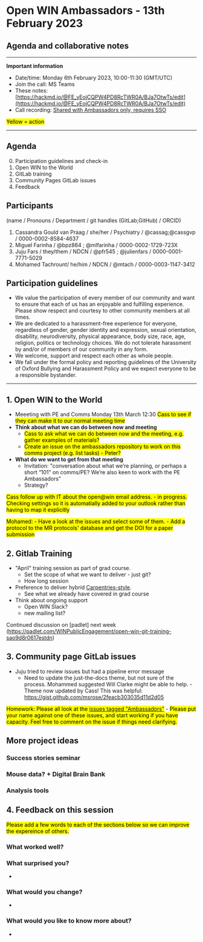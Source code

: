# Open WIN Ambassadors - 13th February 2023

## Agenda and collaborative notes

-----

**Important information**

- Date/time: Monday 6th February 2023, 10:00-11:30 (GMT/UTC)
- Join the call: MS Teams
- These notes: [https://hackmd.io/@FE_yEojCQPW4PD8RcTWR0A/BJa7OtwTs/edit](https://hackmd.io/@FE_yEojCQPW4PD8RcTWR0A/BJa7OtwTs/edit)
- Call recording: [Shared with Ambassadors only, requires SSO]([[x]](https://unioxfordnexus-my.sharepoint.com/:v:/g/personal/psyc1182_ox_ac_uk/EURkMhhVuYRIj-zOlnho8H8B24ZiSr-Z-lBITwLfiJVj8w?e=7ahMjA))



<mark>Yellow = action</mark>


-----

## Agenda
0. Participation guidelines and check-in
1. Open WIN to the World
2. GitLab training
3. Community Pages GitLab issues
4. Feedback

## Participants
(name / Pronouns / Department / git handles (GitLab;GitHub) / ORCID)
1. Cassandra Gould van Praag / she/her / Psychiatry / @cassag;@cassgvp / 0000-0002-8584-4637
2. Miguel Farinha / @bpz864 ; @mlfarinha / 0000-0002-1729-723X
3. Juju Fars / they/them / NDCN / @pfr545 ; @julienfars / 0000-0001-7771-5029
4. Mohamed Tachrount/ he/him / NDCN / @mtach / 0000-0003-1147-3412


## Participation guidelines
- We value the participation of every member of our community and want to ensure that each of us has an enjoyable and fulfilling experience. Please show respect and courtesy to other community members at all times.
- We are dedicated to a harassment-free experience for everyone, regardless of gender, gender identity and expression, sexual orientation, disability, neurodiversity, physical appearance, body size, race, age, religion, politics or technology choices. We do not tolerate harassment by and/or of members of our community in any form.
- We welcome, support and respect each other as whole people.
- We fall under the formal policy and reporting guidelines of the University of Oxford Bullying and Harassment Policy and we expect everyone to be a responsible bystander.


-----

## 1. Open WIN to the World

- Meeeting with PE and Comms Monday 13th March 12:30 <mark>Cass to see if they can make it to our normal meeting time</mark>
- **Think about what we can do between now and meeting**
    - <mark>Cass to ask what we can do between now and the meeting, e.g. gather examples of materials?</mark>
    - <mark>Create an issue on the ambassadors repository to work on this comms project (e.g. list tasks) - Peter?</mark>
- **What do we want to get from that meeting**
    - Invitation: "conversation about what we’re planning, or perhaps a short “101” on comms/PE? We’re also keen to work with the PE Ambassadors"
    - Strategy?


<mark>Cass follow up with IT about the open@win email address. - in progress. Checking settings so it is automatially added to your outlook rather than having to map it explicitly</mark>

<mark>Mohamed: 
    - Have a look at the issues and select some of them. 
    - Add a protocol to the MR protocols' database and get the DOI for a paper submission</mark>


## 2. Gitlab Training



- "April" training session as part of grad course.
    - Set the scope of what we want to deliver - just git?
    - How long session
- Preference to deliver hybrid [Carpentries-style](https://carpentries.org).
    - See what we already have covered in grad course
- Think about ongoing support
    - Open WIN Slack? 
    - new mailing list?

Continued discussion on [padlet] next week (https://padlet.com/WINPublicEngagement/open-win-git-training-sao9d8r0617estdn)


## 3. Community page GitLab issues

- Juju tried to review issues but had a pipeline error message
    - Need to update the just-the-docs theme, but not sure of the process. Mohammed suggested Will Clarke might be able to help. - Theme now updated by Cass! This was helpful: https://gist.github.com/msrose/2feacb303035d11d2d05 



<mark>Homework: Please all look at the [issues tagged "Ambassadors"](https://git.fmrib.ox.ac.uk/open-science/community/Open-WIN-Community/-/issues)</mark>
    - <mark>Please put your name against one of these issues, and start working if you have capacity. Feel free to comment on the issue if things need clarifying.</mark>

##  More project ideas
### Success stories seminar

### Mouse data? + Digital Brain Bank

### Analysis tools




## 4. Feedback on this session
<mark>Please add a few words to each of the sections below so we can improve the expereince of others.</mark>
### What worked well?

### What surprised you?
- 
### What would you change?
- 
### What would you like to know more about?
- 




